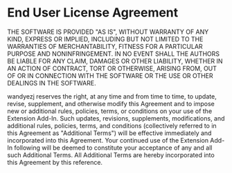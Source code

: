 # End User License Agreement

THE SOFTWARE IS PROVIDED "AS IS", WITHOUT WARRANTY OF ANY KIND,
EXPRESS OR IMPLIED, INCLUDING BUT NOT LIMITED TO THE WARRANTIES OF
MERCHANTABILITY, FITNESS FOR A PARTICULAR PURPOSE AND NONINFRINGEMENT.
IN NO EVENT SHALL THE AUTHORS BE LIABLE FOR ANY CLAIM, DAMAGES OR
OTHER LIABILITY, WHETHER IN AN ACTION OF CONTRACT, TORT OR OTHERWISE,
ARISING FROM, OUT OF OR IN CONNECTION WITH THE SOFTWARE OR THE USE OR
OTHER DEALINGS IN THE SOFTWARE.

wandyezj reserves the right, at any time and from time to time, to update, revise, supplement, and otherwise modify this Agreement and to impose new or additional rules, policies, terms, or conditions on your use of the Extension Add-In. Such updates, revisions, supplements, modifications, and additional rules, policies, terms, and conditions (collectively referred to in this Agreement as "Additional Terms") will be effective immediately and incorporated into this Agreement. Your continued use of the Extension Add-In following will be deemed to constitute your acceptance of any and all such Additional Terms. All Additional Terms are hereby incorporated into this Agreement by this reference.
